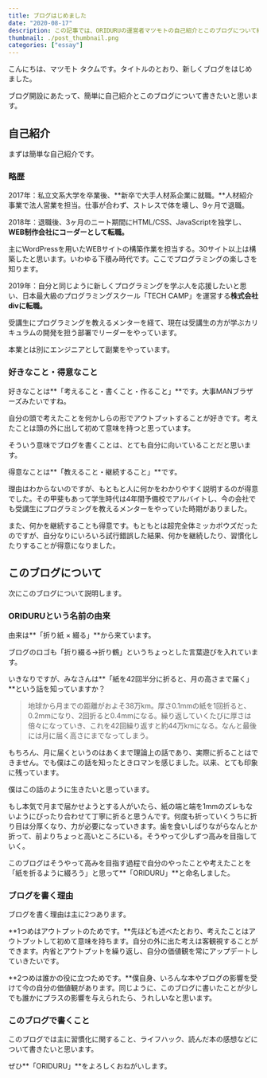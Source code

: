 ```yaml
---
title: ブログはじめました
date: "2020-08-17"
description: この記事では、ORIDURUの運営者マツモトの自己紹介とこのブログについて紹介しています。
thumbnail: ./post_thumbnail.png
categories: ["essay"]
---
```


こんにちは、マツモト タクムです。タイトルのとおり、新しくブログをはじめました。

ブログ開設にあたって、簡単に自己紹介とこのブログについて書きたいと思います。

## 自己紹介

まずは簡単な自己紹介です。

### 略歴

2017年：私立文系大学を卒業後、**新卒で大手人材系企業に就職。**人材紹介事業で法人営業を担当。仕事が合わず、ストレスで体を壊し、9ヶ月で退職。

2018年：退職後、3ヶ月のニート期間にHTML/CSS、JavaScriptを独学し、**WEB制作会社にコーダーとして転職。**

主にWordPressを用いたWEBサイトの構築作業を担当する。30サイト以上は構築したと思います。いわゆる下積み時代です。ここでプログラミングの楽しさを知ります。

2019年：自分と同じように新しくプログラミングを学ぶ人を応援したいと思い、日本最大級のプログラミングスクール「TECH CAMP」を運営する**株式会社divに転職。**

受講生にプログラミングを教えるメンターを経て、現在は受講生の方が学ぶカリキュラムの開発を担う部署でリーダーをやっています。

本業とは別にエンジニアとして副業をやっています。

### 好きなこと・得意なこと

好きなことは**「考えること・書くこと・作ること」**です。大事MANブラザーズみたいですね。

自分の頭で考えたことを何かしらの形でアウトプットすることが好きです。考えたことは頭の外に出して初めて意味を持つと思っています。

そういう意味でブログを書くことは、とても自分に向いていることだと思います。

得意なことは**「教えること・継続すること」**です。

理由はわからないのですが、もともと人に何かをわかりやすく説明するのが得意でした。その甲斐もあって学生時代は4年間予備校でアルバイトし、今の会社でも受講生にプログラミングを教えるメンターをやっていた時期がありました。

また、何かを継続することも得意です。もともとは超完全体ミッカボウズだったのですが、自分なりにいろいろ試行錯誤した結果、何かを継続したり、習慣化したりすることが得意になりました。

## このブログについて

次にこのブログについて説明します。

### ORIDURUという名前の由来

由来は**「折り紙 × 綴る」**から来ています。

ブログのロゴも「折り綴る→折り鶴」というちょっとした言葉遊びを入れています。

いきなりですが、みなさんは**「紙を42回半分に折ると、月の高さまで届く」**という話を知っていますか？

>地球から月までの距離がおよそ38万km。厚さ0.1mmの紙を1回折ると、0.2mmになり、2回折ると0.4mmになる。繰り返していくたびに厚さは倍々になっていき、これを42回繰り返すと約44万kmになる。なんと最後には月に届く高さにまでなってしまう。

もちろん、月に届くというのはあくまで理論上の話であり、実際に折ることはできません。でも僕はこの話を知ったときロマンを感じました。以来、とても印象に残っています。

僕はこの話のように生きたいと思っています。

もし本気で月まで届かせようとする人がいたら、紙の端と端を1mmのズレもないようにぴったり合わせて丁寧に折ると思うんです。何度も折っていくうちに折り目は分厚くなり、力が必要になっていきます。歯を食いしばりながらなんとか折って、前よりちょっと高いところにいる。そうやって少しずつ高みを目指していく。

このブログはそうやって高みを目指す過程で自分のやったことや考えたことを「紙を折るように綴ろう」と思って**「ORIDURU」**と命名しました。

### ブログを書く理由
ブログを書く理由は主に2つあります。

**1つめはアウトプットのためです。**先ほども述べたとおり、考えたことはアウトプットして初めて意味を持ちます。自分の外に出た考えは客観視することができます。内省とアウトプットを繰り返し、自分の価値観を常にアップデートしていきたいです。

**2つめは誰かの役に立つためです。**僕自身、いろんな本やブログの影響を受けて今の自分の価値観があります。同じように、このブログに書いたことが少しでも誰かにプラスの影響を与えられたら、うれしいなと思います。

### このブログで書くこと
このブログでは主に習慣化に関すること、ライフハック、読んだ本の感想などについて書きたいと思います。

ぜひ**「ORIDURU」**をよろしくおねがいします。